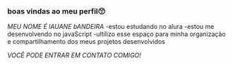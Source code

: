 ### boas vindas ao meu perfil😙
_MEU NOME É lAUANE bANDEIRA_
-estou estudando no alura
-estou me desenvolvendo no javaScript
-ultilizo esse espaço para minha organização e compartilhamento dos meus projetos desenvolvidos

*VOCÊ PODE ENTRAR EM CONTATO COMIGO!*
